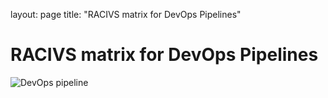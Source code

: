 layout: page
title: "RACIVS matrix for DevOps Pipelines"

# RACIVS matrix for DevOps Pipelines  

![DevOps pipeline](https://user-images.githubusercontent.com/10748736/112021549-50c5ea80-8b29-11eb-81bc-685d44da6dd1.png)

